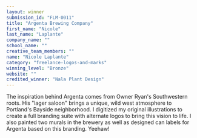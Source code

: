 ```yaml
---
layout: winner
submission_id: "FLM-0011"
title: "Argenta Brewing Company"
first_name: "Nicole"
last_name: "Laplante"
company_name: ""
school_name: ""
creative_team_members: ""
name: "Nicole Laplante"
category: "freelance-logos-and-marks"
winning_level: "Bronze"
website: ""
credited_winner: "Nala Plant Design"
---
```


The inspiration behind Argenta comes from Owner Ryan's Southwestern roots. His "lager saloon" brings a unique, wild west atmosphere to Portland's Bayside neighborhood. I digitized my original illustrations to create a full branding suite with alternate logos to bring this vision to life. I also painted two murals in the brewery as well as designed can labels for Argenta based on this branding. Yeehaw!
